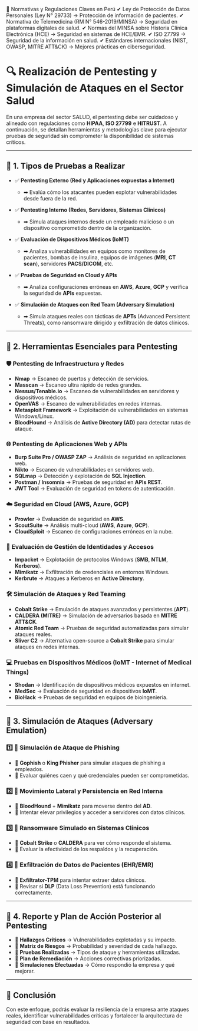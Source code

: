 
📜 Normativas y Regulaciones Claves en Perú
✔ Ley de Protección de Datos Personales (Ley N° 29733) → Protección de información de pacientes.
✔ Normativa de Telemedicina (RM N° 546-2019/MINSA) → Seguridad en plataformas digitales de salud.
✔ Normas del MINSA sobre Historia Clínica Electrónica (HCE) → Seguridad en sistemas de HCE/EMR.
✔ ISO 27799 → Seguridad de la información en salud.
✔ Estándares internacionales (NIST, OWASP, MITRE ATT&CK) → Mejores prácticas en ciberseguridad.

# 🔍 Realización de Pentesting y Simulación de Ataques en el Sector Salud

En una empresa del sector SALUD, el pentesting debe ser cuidadoso y alineado con regulaciones como **HIPAA**, **ISO 27799** e **HITRUST**. A continuación, se detallan herramientas y metodologías clave para ejecutar pruebas de seguridad sin comprometer la disponibilidad de sistemas críticos.

---

## 🔹 1. Tipos de Pruebas a Realizar

- ✅ **Pentesting Externo (Red y Aplicaciones expuestas a Internet)**
  - ➡ Evalúa cómo los atacantes pueden explotar vulnerabilidades desde fuera de la red.

- ✅ **Pentesting Interno (Redes, Servidores, Sistemas Clínicos)**
  - ➡ Simula ataques internos desde un empleado malicioso o un dispositivo comprometido dentro de la organización.

- ✅ **Evaluación de Dispositivos Médicos (IoMT)**
  - ➡ Analiza vulnerabilidades en equipos como monitores de pacientes, bombas de insulina, equipos de imágenes (**MRI**, **CT scan**), servidores **PACS/DICOM**, etc.

- ✅ **Pruebas de Seguridad en Cloud y APIs**
  - ➡ Analiza configuraciones erróneas en **AWS**, **Azure**, **GCP** y verifica la seguridad de **APIs** expuestas.

- ✅ **Simulación de Ataques con Red Team (Adversary Simulation)**
  - ➡ Simula ataques reales con tácticas de **APTs** (Advanced Persistent Threats), como ransomware dirigido y exfiltración de datos clínicos.

---

## 🔹 2. Herramientas Esenciales para Pentesting

### 🛡 Pentesting de Infraestructura y Redes
- **Nmap** → Escaneo de puertos y detección de servicios.
- **Masscan** → Escaneo ultra rápido de redes grandes.
- **Nessus/Tenable.io** → Escaneo de vulnerabilidades en servidores y dispositivos médicos.
- **OpenVAS** → Escaneo de vulnerabilidades en redes internas.
- **Metasploit Framework** → Exploitación de vulnerabilidades en sistemas Windows/Linux.
- **BloodHound** → Análisis de **Active Directory (AD)** para detectar rutas de ataque.

### 🌐 Pentesting de Aplicaciones Web y APIs
- **Burp Suite Pro / OWASP ZAP** → Análisis de seguridad en aplicaciones web.
- **Nikto** → Escaneo de vulnerabilidades en servidores web.
- **SQLmap** → Detección y explotación de **SQL Injection**.
- **Postman / Insomnia** → Pruebas de seguridad en **APIs REST**.
- **JWT Tool** → Evaluación de seguridad en tokens de autenticación.

### ☁️ Seguridad en Cloud (AWS, Azure, GCP)
- **Prowler** → Evaluación de seguridad en **AWS**.
- **ScoutSuite** → Análisis multi-cloud (**AWS**, **Azure**, **GCP**).
- **CloudSploit** → Escaneo de configuraciones erróneas en la nube.

### 🔑 Evaluación de Gestión de Identidades y Accesos
- **Impacket** → Explotación de protocolos Windows (**SMB**, **NTLM**, **Kerberos**).
- **Mimikatz** → Exfiltración de credenciales en entornos Windows.
- **Kerbrute** → Ataques a Kerberos en **Active Directory**.

### 🛠️ Simulación de Ataques y Red Teaming
- **Cobalt Strike** → Emulación de ataques avanzados y persistentes (**APT**).
- **CALDERA (MITRE)** → Simulación de adversarios basada en **MITRE ATT&CK**.
- **Atomic Red Team** → Pruebas de seguridad automatizadas para simular ataques reales.
- **Sliver C2** → Alternativa open-source a **Cobalt Strike** para simular ataques en redes internas.

### 💻 Pruebas en Dispositivos Médicos (IoMT - Internet of Medical Things)
- **Shodan** → Identificación de dispositivos médicos expuestos en internet.
- **MedSec** → Evaluación de seguridad en dispositivos **IoMT**.
- **BioHack** → Pruebas de seguridad en equipos de bioingeniería.

---

## 🔹 3. Simulación de Ataques (Adversary Emulation)

### 1️⃣ 📍 Simulación de Ataque de Phishing
- 🔹 **Gophish** o **King Phisher** para simular ataques de phishing a empleados.
- 🔹 Evaluar quiénes caen y qué credenciales pueden ser comprometidas.

### 2️⃣ 📍 Movimiento Lateral y Persistencia en Red Interna
- 🔹 **BloodHound** + **Mimikatz** para moverse dentro del **AD**.
- 🔹 Intentar elevar privilegios y acceder a servidores con datos clínicos.

### 3️⃣ 📍 Ransomware Simulado en Sistemas Clínicos
- 🔹 **Cobalt Strike** o **CALDERA** para ver cómo responde el sistema.
- 🔹 Evaluar la efectividad de los respaldos y la recuperación.

### 4️⃣ 📍 Exfiltración de Datos de Pacientes (EHR/EMR)
- 🔹 **Exfiltrator-TPM** para intentar extraer datos clínicos.
- 🔹 Revisar si **DLP** (Data Loss Prevention) está funcionando correctamente.

---

## 🔹 4. Reporte y Plan de Acción Posterior al Pentesting

- 📍 **Hallazgos Críticos** → Vulnerabilidades explotadas y su impacto.
- 📍 **Matriz de Riesgos** → Probabilidad y severidad de cada hallazgo.
- 📍 **Pruebas Realizadas** → Tipos de ataque y herramientas utilizadas.
- 📍 **Plan de Remediación** → Acciones correctivas priorizadas.
- 📍 **Simulaciones Efectuadas** → Cómo respondió la empresa y qué mejorar.

---

## 🚀 Conclusión

Con este enfoque, podrás evaluar la resiliencia de la empresa ante ataques reales, identificar vulnerabilidades críticas y fortalecer la arquitectura de seguridad con base en resultados.
